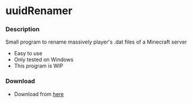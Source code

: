 # uuidRenamer
### Description
Small program to rename massively player's .dat files of a Minecraft server

* Easy to use
* Only tested on Windows
* This program is WIP

### Download
* Download from [here](https://github.com/Pronink/uuidRenamer/releases)
